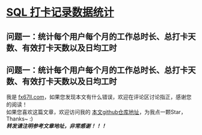 # [SQL 打卡记录数据统计](https://fx67ll.xyz/archives/sql-practice-punch)


## 问题一：统计每个用户每个月的工作总时长、总打卡天数、有效打卡天数以及日均工时  
## 问题一：统计每个用户每个月的工作总时长、总打卡天数、有效打卡天数以及日均工时  


我是 [fx67ll.com](https://fx67ll.com)，如果您发现本文有什么错误，欢迎在评论区讨论指正，感谢您的阅读！  
如果您喜欢这篇文章，欢迎访问我的 [本文github仓库地址](https://github.com/fx67ll/fx67llJava/blob/main/java-blog/2024/2024-05/sql-practice-punch.md)，为我点一颗Star，Thanks~ :)  
***转发请注明参考文章地址，非常感谢！！！***